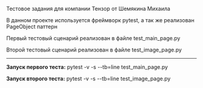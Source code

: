 Тестовое задания для компании Тензор от Шемякина Михаила

В данном проекте используется фреймворк pytest, а так же реализован PageObject паттерн


Первый тестовый сценарий реализован в файле test_main_page.py

Второй тестовый сценарий реализован в файле test_image_page.py

___

**Запуск первого теста:** pytest -v -s --tb=line test_main_page.py

**Запуск второго теста:** pytest -v -s --tb=line test_image_page.py

